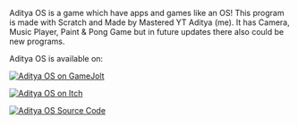 Aditya OS is a game which have apps and games like an OS!
This program is made with Scratch and Made by Mastered YT Aditya (me).
It has Camera, Music Player, Paint & Pong Game but in future updates there also could be new programs.

Aditya OS is available on:
</span><br></p>
<p><a href="https://masteredytaditya.gamejolt.io/aditya_os" target="_blank"><img src="https://img.itch.zone/aW1nLzEzNjM1NTcwLnBuZw==/original/MhocU0.png" alt="Aditya OS on GameJolt" title="Aditya OS on GameJolt"></a><br></p>
<p><span style="color: inherit; font-family: inherit; font-size: inherit;"><a href="https://mastered-yt-aditya.itch.io/aditya-os" target="_blank"><img src="https://img.itch.zone/aW1nLzEzNjQwMjI2LnBuZw==/original/12EVYs.png" alt="Aditya OS on Itch" title="Aditya OS on Itch"></a><br></span></p>
<p><span style="color: inherit; font-family: inherit; font-size: inherit;"><a href="https://github.com/Mastered-YT-Aditya/Aditya-OS" target="_blank"><img src="https://img.itch.zone/aW1nLzEzNjQwMjI3LnBuZw==/original/FJbYhT.png" alt="Aditya OS Source Code" title="Aditya OS Source Code"></a><br></span></p>
<p><span style="color: inherit; font-family: inherit; font-size: inherit;">
